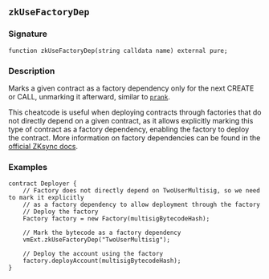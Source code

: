 ## `zkUseFactoryDep`

### Signature

```solidity
function zkUseFactoryDep(string calldata name) external pure;
```

### Description

Marks a given contract as a factory dependency only for the next CREATE or CALL, unmarking it afterward, similar to [`prank`](../../cheatcodes/prank.md).

This cheatcode is useful when deploying contracts through factories that do not directly depend on a given contract, as it allows explicitly marking this type of contract as a factory dependency, enabling the factory to deploy the contract.
More information on factory dependencies can be found in the [official ZKsync docs](https://docs.zksync.io/build/developer-reference/ethereum-differences/contract-deployment#note-on-factory_deps).

### Examples

```solidity
contract Deployer {
    // Factory does not directly depend on TwoUserMultisig, so we need to mark it explicitly
    // as a factory dependency to allow deployment through the factory
    // Deploy the factory
    Factory factory = new Factory(multisigBytecodeHash);

    // Mark the bytecode as a factory dependency
    vmExt.zkUseFactoryDep("TwoUserMultisig");

    // Deploy the account using the factory
    factory.deployAccount(multisigBytecodeHash);
}
```